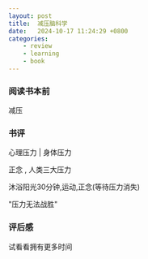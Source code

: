 ```yaml
---
layout: post
title:  减压脑科学
date:   2024-10-17 11:24:29 +0800
categories: 
    - review
    - learning
    - book
---
```


### 阅读书本前

减压

### 书评

心理压力 | 身体压力

正念 , 人类三大压力 

沐浴阳光30分钟,运动,正念(等待压力消失)

"压力无法战胜"

### 评后感

试看看拥有更多时间